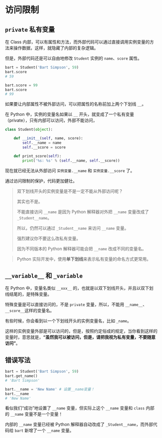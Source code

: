 # 访问限制

## `private` 私有变量

在 Class 内部，可以有属性和方法，而外部代码可以通过直接调用实例变量的方法来操作数据，这样，就隐藏了内部的复杂逻辑。

但是，外部代码还是可以自由地修改 `Student` 实例的 `name`、`score` 属性。

```python
bart = Student('Bart Simpson', 59)
bart.score
# 59

bart.score = 99
bart.score
# 99
```

如果要让内部属性不被外部访问，可以把属性的名称前加上两个下划线 `__`。

在 Python 中，实例的变量名如果以 `__` 开头，就变成了一个私有变量（private），只有内部可以访问，外部不能访问，

```python
class Student(object):

    def __init__(self, name, score):
        self.__name = name
        self.__score = score

    def print_score(self):
        print('%s: %s' % (self.__name, self.__score))
```

现在就已经无法从外部访问 `实例变量.__name` 和 `实例变量.__score` 了。

通过访问限制的保护，代码更加健壮。

> 双下划线开头的实例变量是不是一定不能从外部访问呢？
>
> 其实也不是。
>
> 不能直接访问 `__name` 是因为 Python 解释器对外把 `__name` 变量改成了`_Student__name`。
>
> 所以，仍然可以通过 `_Student__name` 来访问 `__name` 变量。
>
> 强烈建议你不要这么改私有变量。
>
> 因为不同版本的 Python 解释器可能会把 `__name` 改成不同的变量名。

> Python 实际开发中，使用**单下划线**来表示私有变量的命名方式更常用。

## `__variable__` 和 `_variable`

在 Python 中，变量名类似 `__xxx__` 的，也就是以双下划线开头，并且以双下划线结尾的，是特殊变量。

特殊变量是可以直接访问的，不是 `private` 变量，所以，不能用 `__name__`、`__score__`这样的变量名。

有些时候，你会看到以一个下划线开头的实例变量名，比如 `_name`。

这样的实例变量外部是可以访问的，但是，按照约定俗成的规定，当你看到这样的变量时，意思就是，**“虽然我可以被访问，但是，请把我视为私有变量，不要随意访问”**。

## 错误写法

```python
bart = Student('Bart Simpson', 59)
bart.get_name()
# 'Bart Simpson'

bart.__name = 'New Name' # 设置__name变量！
bart.__name
# 'New Name'
```

看似我们“成功”地设置了 `__name` 变量，但实际上这个 `__name` 变量和 `class` 内部的 `__name` 变量不是一个变量！

内部的 `__name` 变量已经被 Python 解释器自动改成了 `_Student__name`，而外部代码给 `bart` 新增了一个 `__name` 变量。
